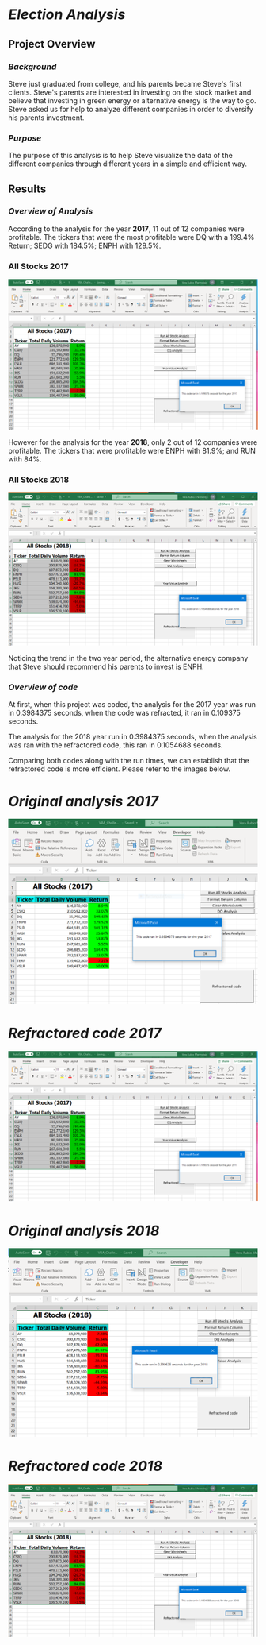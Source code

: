 # ***Election Analysis***

## **Project Overview**

### *Background* 

Steve just graduated from college, and his parents became Steve's first clients. Steve's parents are interested in investing on the stock market and believe that investing in green energy or alternative energy is the way to go. Steve asked us for help to analyze different companies in order to diversify his parents investment.

### *Purpose*

The purpose of this analysis is to help Steve visualize the data of the different companies through different years in a simple and efficient way.

## **Results**

### *Overview of Analysis*

According to the analysis for the year **2017**, 11 out of 12 companies were profitable. The tickers that were the most profitable were DQ with a 199.4% Return; SEDG with 184.5%; ENPH with 129.5%. 

### **All Stocks 2017**

![All Stocks 2017](Resources/VBA_Challenge_2017.PNG)

However for the analysis for the year **2018**, only 2 out of 12 companies were profitable. The tickers that were profitable were ENPH with 81.9%; and RUN with 84%. 

### **All Stocks 2018**

![All Stocks 2018](Resources/VBA_Challenge_2018.PNG)

Noticing the trend in the two year period, the alternative energy company that Steve should recommend his parents to invest is ENPH. 
    
### *Overview of code*

At first, when this project was coded, the analysis for the 2017 year was run in 0.3984375 seconds, when the code was refracted, it ran in 0.109375 seconds. 

The analysis for the 2018 year run in 0.3984375 seconds, when the analysis was ran with the refractored code, this ran in 0.1054688 seconds.

Comparing both codes along with the run times, we can establish that the refractored code is more efficient. Please refer to the images below.

# *Original analysis 2017*

![Original 2017](Resources/Original_2017.PNG)

# *Refractored code 2017*

![Refractored 2017](Resources/VBA_Challenge_2017.PNG)

# *Original analysis 2018*

![Original 2018](Resources/Original_2018.PNG)

# *Refractored code 2018*

![Refractored 2018](Resources/VBA_Challenge_2018.PNG)


